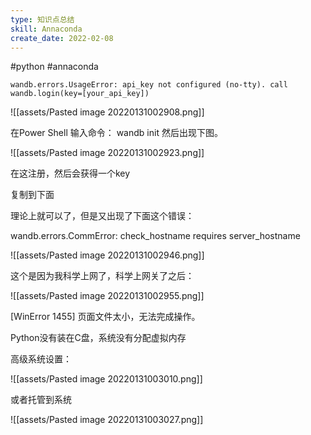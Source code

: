 ```yaml
---
type: 知识点总结
skill: Annaconda
create_date: 2022-02-08
---
```


#python #annaconda

`wandb.errors.UsageError: api_key not configured (no-tty). call wandb.login(key=[your_api_key])`

![[assets/Pasted image 20220131002908.png]]

在Power Shell 输入命令： wandb init 然后出现下图。

![[assets/Pasted image 20220131002923.png]]

在这注册，然后会获得一个key

复制到下面

理论上就可以了，但是又出现了下面这个错误：

wandb.errors.CommError: check_hostname requires server_hostname

![[assets/Pasted image 20220131002946.png]]

这个是因为我科学上网了，科学上网关了之后：

![[assets/Pasted image 20220131002955.png]]

[WinError 1455] 页面文件太小，无法完成操作。

Python没有装在C盘，系统没有分配虚拟内存

高级系统设置：

![[assets/Pasted image 20220131003010.png]]

或者托管到系统

![[assets/Pasted image 20220131003027.png]]